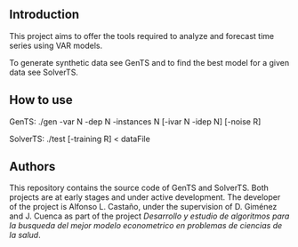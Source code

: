 ## Introduction
This project aims to offer the tools required to analyze and forecast time series using VAR models.

To generate synthetic data see GenTS and to find the best model for a given data see SolverTS.

## How to use
GenTS: ./gen -var N -dep N -instances N [-ivar N -idep N] [-noise R]

SolverTS: ./test [-training R] < dataFile


## Authors
This repository contains the source code of GenTS and SolverTS. Both projects are at early stages and under active development. The developer of the project is Alfonso L. Castaño, under the supervision of D. Giménez and J. Cuenca as part of the project *Desarrollo y estudio de algoritmos para la busqueda del mejor modelo econometrico en problemas de ciencias de la salud*.
